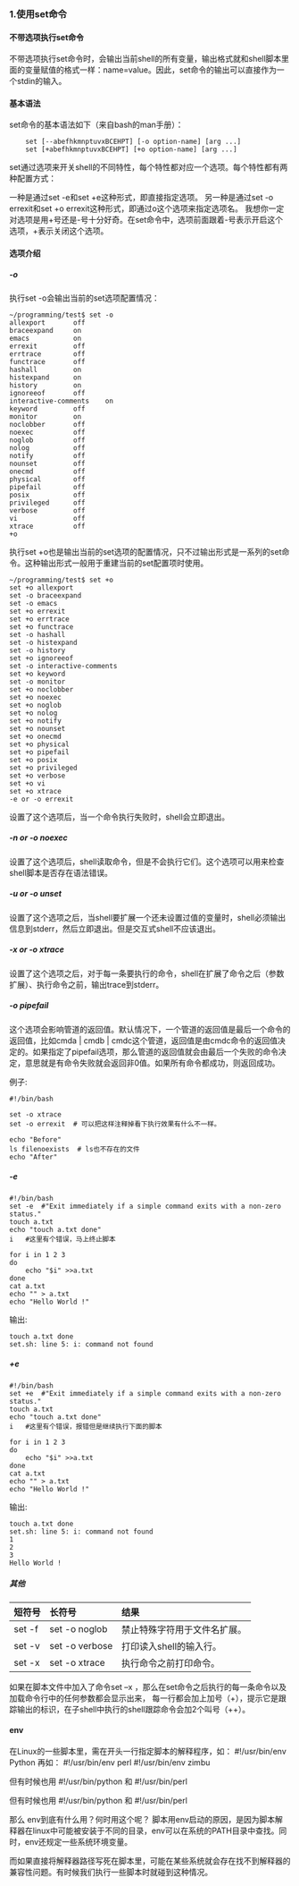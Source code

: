 ### 1.使用set命令

#### 不带选项执行set命令

不带选项执行set命令时，会输出当前shell的所有变量，输出格式就和shell脚本里面的变量赋值的格式一样：name=value。因此，set命令的输出可以直接作为一个stdin的输入。

#### 基本语法
set命令的基本语法如下（来自bash的man手册）：

```
    set [--abefhkmnptuvxBCEHPT] [-o option-name] [arg ...]
    set [+abefhkmnptuvxBCEHPT] [+o option-name] [arg ...]
```

set通过选项来开关shell的不同特性，每个特性都对应一个选项。每个特性都有两种配置方式：

一种是通过set -e和set +e这种形式，即直接指定选项。
另一种是通过set -o errexit和set +o errexit这种形式，即通过o这个选项来指定选项名。
我想你一定对选项是用+号还是-号十分好奇。在set命令中，选项前面跟着-号表示开启这个选项，+表示关闭这个选项。

#### 选项介绍

##### -o

执行set -o会输出当前的set选项配置情况：

```
~/programming/test$ set -o
allexport       off
braceexpand     on
emacs           on
errexit         off
errtrace        off
functrace       off
hashall         on
histexpand      on
history         on
ignoreeof       off
interactive-comments    on
keyword         off
monitor         on
noclobber       off
noexec          off
noglob          off
nolog           off
notify          off
nounset         off
onecmd          off
physical        off
pipefail        off
posix           off
privileged      off
verbose         off
vi              off
xtrace          off
+o
```

执行set +o也是输出当前的set选项的配置情况，只不过输出形式是一系列的set命令。这种输出形式一般用于重建当前的set配置项时使用。

```
~/programming/test$ set +o
set +o allexport
set -o braceexpand
set -o emacs
set +o errexit
set +o errtrace
set +o functrace
set -o hashall
set -o histexpand
set -o history
set +o ignoreeof
set -o interactive-comments
set +o keyword
set -o monitor
set +o noclobber
set +o noexec
set +o noglob
set +o nolog
set +o notify
set +o nounset
set +o onecmd
set +o physical
set +o pipefail
set +o posix
set +o privileged
set +o verbose
set +o vi
set +o xtrace
-e or -o errexit
```

设置了这个选项后，当一个命令执行失败时，shell会立即退出。

##### -n or -o noexec
设置了这个选项后，shell读取命令，但是不会执行它们。这个选项可以用来检查shell脚本是否存在语法错误。

##### -u or -o unset
设置了这个选项之后，当shell要扩展一个还未设置过值的变量时，shell必须输出信息到stderr，然后立即退出。但是交互式shell不应该退出。

##### -x or -o xtrace
设置了这个选项之后，对于每一条要执行的命令，shell在扩展了命令之后（参数扩展）、执行命令之前，输出trace到stderr。

##### -o pipefail
这个选项会影响管道的返回值。默认情况下，一个管道的返回值是最后一个命令的返回值，比如cmda | cmdb | cmdc这个管道，返回值是由cmdc命令的返回值决定的。如果指定了pipefail选项，那么管道的返回值就会由最后一个失败的命令决定，意思就是有命令失败就会返回非0值。如果所有命令都成功，则返回成功。

例子:

```
#!/bin/bash

set -o xtrace
set -o errexit  # 可以把这样注释掉看下执行效果有什么不一样。

echo "Before"
ls filenoexists  # ls也不存在的文件
echo "After"
```


##### -e

```shell
#!/bin/bash
set -e  #"Exit immediately if a simple command exits with a non-zero status."
touch a.txt
echo "touch a.txt done"
i   #这里有个错误，马上终止脚本

for i in 1 2 3
do 
    echo "$i" >>a.txt
done
cat a.txt
echo "" > a.txt
echo "Hello World !" 
```

输出:
```
touch a.txt done
set.sh: line 5: i: command not found
```

##### +e

```shell
#!/bin/bash
set +e  #"Exit immediately if a simple command exits with a non-zero status."
touch a.txt
echo "touch a.txt done"
i   #这里有个错误，报错但是继续执行下面的脚本

for i in 1 2 3
do 
    echo "$i" >>a.txt
done
cat a.txt
echo "" > a.txt
echo "Hello World !" 
```

输出:

```
touch a.txt done
set.sh: line 5: i: command not found
1
2
3
Hello World !
```

##### 其他

|短符号| 长符号 | 结果|
| ------------- |:------------- | :----- |
|set -f| set -o noglob|禁止特殊字符用于文件名扩展。|
|set -v| set -o verbose|打印读入shell的输入行。|
|set -x| set -o xtrace	|执行命令之前打印命令。|


如果在脚本文件中加入了命令set –x ，那么在set命令之后执行的每一条命令以及加载命令行中的任何参数都会显示出来，
每一行都会加上加号（+），提示它是跟踪输出的标识，在子shell中执行的shell跟踪命令会加2个叫号（++）。

#### env 

在Linux的一些脚本里，需在开头一行指定脚本的解释程序，如： 
\#!/usr/bin/env Python 
再如： 
\#!/usr/bin/env perl 
\#!/usr/bin/env zimbu 

但有时候也用 
\#!/usr/bin/python 
和 
\#!/usr/bin/perl 

但有时候也用 
\#!/usr/bin/python 
和 
\#!/usr/bin/perl 

那么 env到底有什么用？何时用这个呢？ 
脚本用env启动的原因，是因为脚本解释器在linux中可能被安装于不同的目录，env可以在系统的PATH目录中查找。同时，env还规定一些系统环境变量。

而如果直接将解释器路径写死在脚本里，可能在某些系统就会存在找不到解释器的兼容性问题。有时候我们执行一些脚本时就碰到这种情况。
